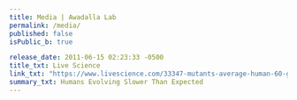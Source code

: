 ```yaml
---
title: Media | Awadalla Lab
permalink: /media/
published: false
isPublic_b: true

release_date: 2011-06-15 02:23:33 -0500
title_txt: Live Science
link_txt: "https://www.livescience.com/33347-mutants-average-human-60-genetic-mutations.html"
summary_txt: Humans Evolving Slower Than Expected
---
```

